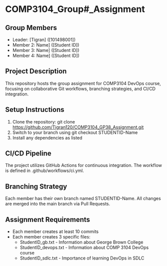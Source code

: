 # COMP3104_Group#_Assignment

## Group Members
- Leader: [Tigran] ([101498001])
- Member 2: Name] ([Student ID])
- Member 3: Name] ([Student ID]) 
- Member 4: Name] ([Student ID]) 

## Project Description
This repository hosts the group assignment for COMP3104 DevOps course, focusing on collaborative Git workflows, branching strategies, and CI/CD integration.

## Setup Instructions
1. Clone the repository: git clone https://github.com/Tigran120/COMP3104_GP38_Assignment.git
2. Switch to your branch using git checkout STUDENTID-Name
3. Install any dependencies as listed

## CI/CD Pipeline
The project utilizes GitHub Actions for continuous integration. The workflow is defined in .github/workflows/ci.yml.

## Branching Strategy
Each member has their own branch named STUDENTID-Name. All changes are merged into the main branch via Pull Requests.

## Assignment Requirements
- Each member creates at least 10 commits
- Each member creates 3 specific files:
    - StudentID_gb.txt - Information about George Brown College
    - StudentID_devops.txt - Information about COMP 3104 DevOps course
    - StudentID_sdlc.txt - Importance of learning DevOps in SDLC
